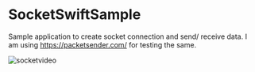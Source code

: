# SocketSwiftSample
Sample application to create socket connection and send/ receive data. I am using https://packetsender.com/ for testing the same.

![socketvideo](https://user-images.githubusercontent.com/6782228/38165408-65aef524-3530-11e8-9302-afe4fbf3add7.gif)
